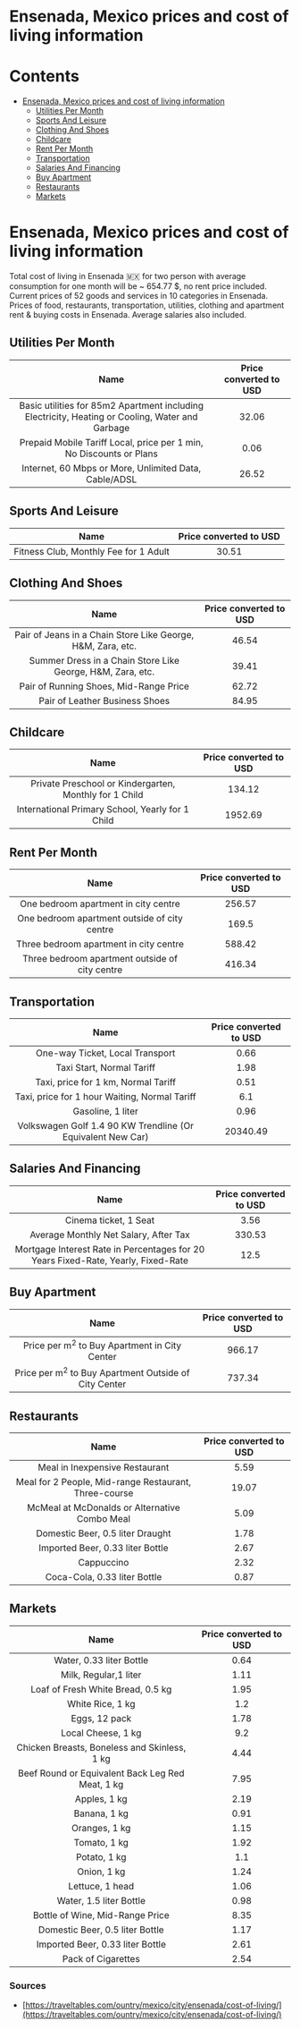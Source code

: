 
Ensenada, Mexico prices and cost of living information
======================================================

Contents
========

* [Ensenada, Mexico prices and cost of living information](#ensenada-mexico-prices-and-cost-of-living-information)
	* [Utilities Per Month](#utilities-per-month)
	* [Sports And Leisure](#sports-and-leisure)
	* [Clothing And Shoes](#clothing-and-shoes)
	* [Childcare](#childcare)
	* [Rent Per Month](#rent-per-month)
	* [Transportation](#transportation)
	* [Salaries And Financing](#salaries-and-financing)
	* [Buy Apartment](#buy-apartment)
	* [Restaurants](#restaurants)
	* [Markets](#markets)

# Ensenada, Mexico prices and cost of living information


Total cost of living in Ensenada 🇲🇽 for two person with average consumption for one month will be ~ 654.77 $, no rent 
price included. Current prices of 52 goods and services in 10 categories  in Ensenada. Prices of food, restaurants, 
transportation, utilities, clothing and apartment rent & buying costs in Ensenada. Average salaries also included.
## Utilities Per Month
  

|Name|Price converted to USD|
| :---: | :---: |
|Basic utilities for 85m2 Apartment including Electricity, Heating or Cooling, Water and Garbage|32.06|
|Prepaid Mobile Tariff Local, price per 1 min, No Discounts or Plans|0.06|
|Internet, 60 Mbps or More, Unlimited Data, Cable/ADSL|26.52|
  

## Sports And Leisure
  

|Name|Price converted to USD|
| :---: | :---: |
|Fitness Club, Monthly Fee for 1 Adult|30.51|
  

## Clothing And Shoes
  

|Name|Price converted to USD|
| :---: | :---: |
|Pair of Jeans in a Chain Store Like George, H&M, Zara, etc.|46.54|
|Summer Dress in a Chain Store Like George, H&M, Zara, etc.|39.41|
|Pair of Running Shoes, Mid-Range Price|62.72|
|Pair of Leather Business Shoes|84.95|
  

## Childcare
  

|Name|Price converted to USD|
| :---: | :---: |
|Private Preschool or Kindergarten, Monthly for 1 Child|134.12|
|International Primary School, Yearly for 1 Child|1952.69|
  

## Rent Per Month
  

|Name|Price converted to USD|
| :---: | :---: |
|One bedroom apartment in city centre|256.57|
|One bedroom apartment outside of city centre|169.5|
|Three bedroom apartment in city centre|588.42|
|Three bedroom apartment outside of city centre|416.34|
  

## Transportation
  

|Name|Price converted to USD|
| :---: | :---: |
|One-way Ticket, Local Transport|0.66|
|Taxi Start, Normal Tariff|1.98|
|Taxi, price for 1 km, Normal Tariff|0.51|
|Taxi, price for 1 hour Waiting, Normal Tariff|6.1|
|Gasoline, 1 liter|0.96|
|Volkswagen Golf 1.4 90 KW Trendline (Or Equivalent New Car)|20340.49|
  

## Salaries And Financing
  

|Name|Price converted to USD|
| :---: | :---: |
|Cinema ticket, 1 Seat|3.56|
|Average Monthly Net Salary, After Tax|330.53|
|Mortgage Interest Rate in Percentages for 20 Years Fixed-Rate, Yearly, Fixed-Rate|12.5|
  

## Buy Apartment
  

|Name|Price converted to USD|
| :---: | :---: |
|Price per m<sup>2</sup> to Buy Apartment in City Center|966.17|
|Price per m<sup>2</sup> to Buy Apartment Outside of City Center|737.34|
  

## Restaurants
  

|Name|Price converted to USD|
| :---: | :---: |
|Meal in Inexpensive Restaurant|5.59|
|Meal for 2 People, Mid-range Restaurant, Three-course|19.07|
|McMeal at McDonalds or Alternative Combo Meal|5.09|
|Domestic Beer, 0.5 liter Draught|1.78|
|Imported Beer, 0.33 liter Bottle|2.67|
|Cappuccino|2.32|
|Coca-Cola, 0.33 liter Bottle|0.87|
  

## Markets
  

|Name|Price converted to USD|
| :---: | :---: |
|Water, 0.33 liter Bottle|0.64|
|Milk, Regular,1 liter|1.11|
|Loaf of Fresh White Bread, 0.5 kg|1.95|
|White Rice, 1 kg|1.2|
|Eggs, 12 pack|1.78|
|Local Cheese, 1 kg|9.2|
|Chicken Breasts, Boneless and Skinless, 1 kg|4.44|
|Beef Round or Equivalent Back Leg Red Meat, 1 kg |7.95|
|Apples, 1 kg|2.19|
|Banana, 1 kg|0.91|
|Oranges, 1 kg|1.15|
|Tomato, 1 kg|1.92|
|Potato, 1 kg|1.1|
|Onion, 1 kg|1.24|
|Lettuce, 1 head|1.06|
|Water, 1.5 liter Bottle|0.98|
|Bottle of Wine, Mid-Range Price|8.35|
|Domestic Beer, 0.5 liter Bottle|1.17|
|Imported Beer, 0.33 liter Bottle|2.61|
|Pack of Cigarettes|2.54|
  

### Sources

- [https://traveltables.com/ountry/mexico/city/ensenada/cost-of-living/](https://traveltables.com/ountry/mexico/city/ensenada/cost-of-living/)
